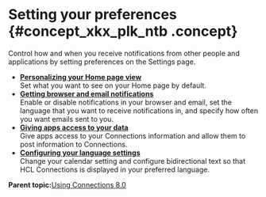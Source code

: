 # Setting your preferences {#concept_xkx_plk_ntb .concept}

Control how and when you receive notifications from other people and applications by setting preferences on the Settings page.

-   **[Personalizing your Home page view](../profiles/c_pers_personalize_homepage.md)**  
Set what you want to see on your Home page by default.
-   **[Getting browser and email notifications](../profiles/c_pers_getting_notifications.md)**  
Enable or disable notifications in your browser and email, set the language that you want to receive notifications in, and specify how often you want emails sent to you.
-   **[Giving apps access to your data](../eucommon/c_eucommon_authorization.md)**  
Give apps access to your Connections information and allow them to post information to Connections.
-   **[Configuring your language settings](../eucommon/t_eucommon_change_lang.md)**  
Change your calendar setting and configure bidirectional text so that HCL Connections is displayed in your preferred language.

**Parent topic:**[Using Connections 8.0](../welcome/welcome_end_user.md)

